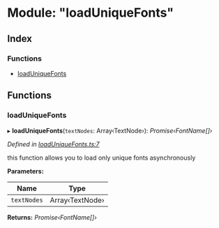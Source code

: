 
# Module: "loadUniqueFonts"

## Index

### Functions

* [loadUniqueFonts](_loaduniquefonts_.md#loaduniquefonts)

## Functions

###  loadUniqueFonts

▸ **loadUniqueFonts**(`textNodes`: Array‹TextNode›): *Promise‹FontName[]›*

*Defined in [loadUniqueFonts.ts:7](https://github.com/figma-plugin-helper-functions/figma-plugin-helpers/blob/1a9a479/src/helpers/loadUniqueFonts.ts#L7)*

this function allows you to load only unique fonts asynchronously

**Parameters:**

Name | Type |
------ | ------ |
`textNodes` | Array‹TextNode› |

**Returns:** *Promise‹FontName[]›*

